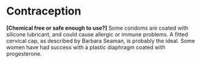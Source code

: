 # Contraception

**[Chemical free or safe enough to use?]**
Some condoms are coated with silicone lubricant, and could cause allergic or immune problems. A fitted cervical cap, as described by Barbara Seaman, is probably the ideal. Some women have had success with a plastic diaphragm coated with progesterone.
